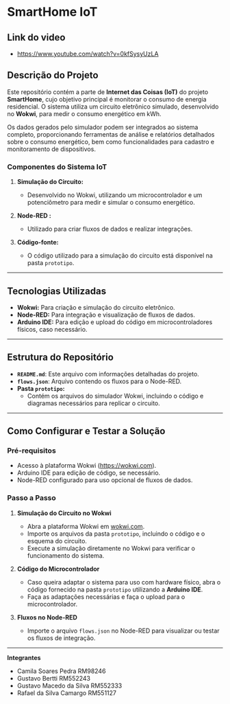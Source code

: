 # SmartHome IoT
## Link do video
- https://www.youtube.com/watch?v=0kfSysyUzLA
## Descrição do Projeto

Este repositório contém a parte de **Internet das Coisas (IoT)** do projeto **SmartHome**, cujo objetivo principal é monitorar o consumo de energia residencial. O sistema utiliza um circuito eletrônico simulado, desenvolvido no **Wokwi**, para medir o consumo energético em kWh.

Os dados gerados pelo simulador podem ser integrados ao sistema completo, proporcionando ferramentas de análise e relatórios detalhados sobre o consumo energético, bem como funcionalidades para cadastro e monitoramento de dispositivos.

### Componentes do Sistema IoT
1. **Simulação do Circuito:**
   - Desenvolvido no Wokwi, utilizando um microcontrolador e um potenciômetro para medir e simular o consumo energético.

2. **Node-RED :**
   - Utilizado para criar fluxos de dados e realizar integrações.

3. **Código-fonte:**
   - O código utilizado para a simulação do circuito está disponível na pasta `prototipo`.

---

## Tecnologias Utilizadas
- **Wokwi:** Para criação e simulação do circuito eletrônico.
- **Node-RED:** Para integração e visualização de fluxos de dados.
- **Arduino IDE:** Para edição e upload do código em microcontroladores físicos, caso necessário.

---

## Estrutura do Repositório
- **`README.md`**: Este arquivo com informações detalhadas do projeto.
- **`flows.json`**: Arquivo contendo os fluxos para o Node-RED.
- **Pasta `prototipo`:**
  - Contém os arquivos do simulador Wokwi, incluindo o código e diagramas necessários para replicar o circuito.

---

## Como Configurar e Testar a Solução

### Pré-requisitos
- Acesso à plataforma Wokwi (https://wokwi.com).
- Arduino IDE para edição de código, se necessário.
- Node-RED configurado para uso opcional de fluxos de dados.

### Passo a Passo

1. **Simulação do Circuito no Wokwi**
   - Abra a plataforma Wokwi em [wokwi.com](https://wokwi.com).
   - Importe os arquivos da pasta `prototipo`, incluindo o código e o esquema do circuito.
   - Execute a simulação diretamente no Wokwi para verificar o funcionamento do sistema.

2. **Código do Microcontrolador**
   - Caso queira adaptar o sistema para uso com hardware físico, abra o código fornecido na pasta `prototipo` utilizando a **Arduino IDE**.
   - Faça as adaptações necessárias e faça o upload para o microcontrolador.

3. **Fluxos no Node-RED**
   - Importe o arquivo `flows.json` no Node-RED para visualizar ou testar os fluxos de integração.

---

 **Integrantes**
- Camila Soares Pedra RM98246
- Gustavo Bertti RM552243
- Gustavo Macedo da Silva RM552333
- Rafael da Silva Camargo RM551127 

